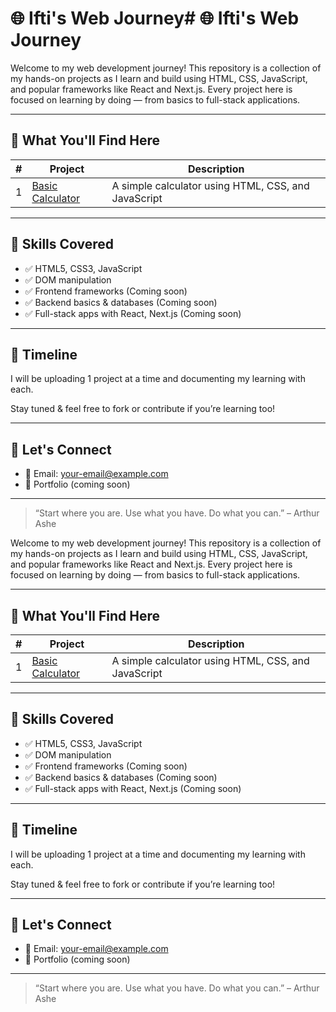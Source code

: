 # 🌐 Ifti's Web Journey# 🌐 Ifti's Web Journey

Welcome to my web development journey! This repository is a collection of my hands-on projects as I learn and build using HTML, CSS, JavaScript, and popular frameworks like React and Next.js. Every project here is focused on learning by doing — from basics to full-stack applications.

---

## 🚀 What You'll Find Here

| # | Project | Description |
|---|---------|-------------|
| 1 | [Basic Calculator](./basic-calculator) | A simple calculator using HTML, CSS, and JavaScript |

---

## 📌 Skills Covered

- ✅ HTML5, CSS3, JavaScript
- ✅ DOM manipulation
- ✅ Frontend frameworks (Coming soon)
- ✅ Backend basics & databases (Coming soon)
- ✅ Full-stack apps with React, Next.js (Coming soon)

---

## 📅 Timeline

I will be uploading 1 project at a time and documenting my learning with each.

Stay tuned & feel free to fork or contribute if you’re learning too!

---

## 🤝 Let's Connect

- 📧 Email: your-email@example.com
- 🧠 Portfolio (coming soon)

---

> “Start where you are. Use what you have. Do what you can.” – Arthur Ashe

Welcome to my web development journey! This repository is a collection of my hands-on projects as I learn and build using HTML, CSS, JavaScript, and popular frameworks like React and Next.js. Every project here is focused on learning by doing — from basics to full-stack applications.

---

## 🚀 What You'll Find Here

| # | Project | Description |
|---|---------|-------------|
| 1 | [Basic Calculator](./basic-calculator) | A simple calculator using HTML, CSS, and JavaScript |

---

## 📌 Skills Covered

- ✅ HTML5, CSS3, JavaScript
- ✅ DOM manipulation
- ✅ Frontend frameworks (Coming soon)
- ✅ Backend basics & databases (Coming soon)
- ✅ Full-stack apps with React, Next.js (Coming soon)

---

## 📅 Timeline

I will be uploading 1 project at a time and documenting my learning with each.

Stay tuned & feel free to fork or contribute if you’re learning too!

---

## 🤝 Let's Connect

- 📧 Email: your-email@example.com
- 🧠 Portfolio (coming soon)

---

> “Start where you are. Use what you have. Do what you can.” – Arthur Ashe
